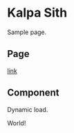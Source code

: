 # Kalpa Sith

Sample page.

## Page

[link](./sample/)

## Component

Dynamic load.

<hello-world>World!</hello-world>
